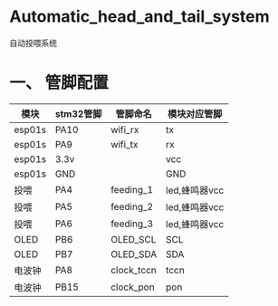 # Automatic_head_and_tail_system
 自动投喂系统

# 一、 管脚配置

| 模块   | stm32管脚 | 管脚命名   | 模块对应管脚  |
| ------ | --------- | ---------- | ------------- |
| esp01s | PA10      | wifi_rx    | tx            |
| esp01s | PA9       | wifi_tx    | rx            |
| esp01s | 3.3v      |            | vcc           |
| esp01s | GND       |            | GND           |
| 投喂   | PA4       | feeding_1  | led,蜂鸣器vcc |
| 投喂   | PA5       | feeding_2  | led,蜂鸣器vcc |
| 投喂   | PA6       | feeding_3  | led,蜂鸣器vcc |
| OLED   | PB6       | OLED_SCL   | SCL           |
| OLED   | PB7       | OLED_SDA   | SDA           |
| 电波钟 | PA8       | clock_tccn | tccn          |
| 电波钟 | PB15      | clock_pon  | pon           |

